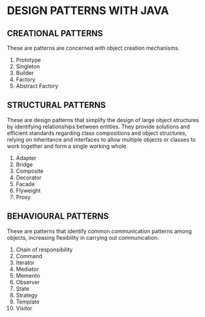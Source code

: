# DESIGN PATTERNS WITH JAVA

## CREATIONAL PATTERNS
 These are patterns are concerned with object creation mechanisms. 
 1. Prototype 
 2. Singleton 
 3. Builder 
 4. Factory
 5. Abstract Factory 


 ## STRUCTURAL PATTERNS
 These are design patterns that simplify the design of large object structures by identifying relationships between entities. They provide solutions and efficient standards regarding class compositions and object structures, relying on inheritance and interfaces to allow multiple objects or classes to work together and form a single working whole.
 1. Adapter
 2. Bridge 
 3. Composite 
 4. Decorator 
 5. Facade 
 6. Flyweight 
 7. Proxy

 ## BEHAVIOURAL PATTERNS
 These are patterns that identify common communication patterns among objects, increasing flexibility in carrying out communication.
 1. Chain of responsibility
 2. Command
 3. Iterator
 4. Mediator
 5. Memento
 6. Observer
 7. State
 8. Strategy
 9. Template
 10. Visitor